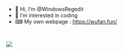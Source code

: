 - 👋 Hi, I’m @WindowsRegedit
- 👀 I’m interested in coding
- ⌨ My own webpage : https://wufan.fun/
<br>

![](https://github-readme-stats.vercel.app/api?username=WindowsRegedit&show_icons=true&icon_color=CE1D2D&text_color=718096&bg_color=ffffff&hide_title=true)
<!---
WindowsRegedit/WindowsRegedit is a ✨ special ✨ repository because its `README.md` (this file) appears on your GitHub profile.
You can click the Preview link to take a look at your changes.
--->
